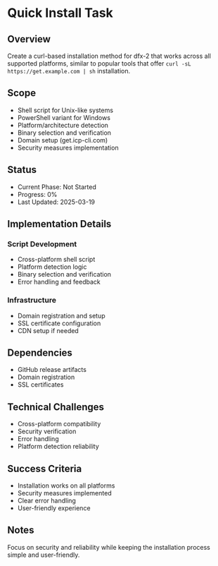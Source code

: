 # Quick Install Task

## Overview

Create a curl-based installation method for dfx-2 that works across all supported platforms, similar to popular tools that offer `curl -sL https://get.example.com | sh` installation.

## Scope

- Shell script for Unix-like systems
- PowerShell variant for Windows
- Platform/architecture detection
- Binary selection and verification
- Domain setup (get.icp-cli.com)
- Security measures implementation

## Status

- Current Phase: Not Started
- Progress: 0%
- Last Updated: 2025-03-19

## Implementation Details

### Script Development

- Cross-platform shell script
- Platform detection logic
- Binary selection and verification
- Error handling and feedback

### Infrastructure

- Domain registration and setup
- SSL certificate configuration
- CDN setup if needed

## Dependencies

- GitHub release artifacts
- Domain registration
- SSL certificates

## Technical Challenges

- Cross-platform compatibility
- Security verification
- Error handling
- Platform detection reliability

## Success Criteria

- Installation works on all platforms
- Security measures implemented
- Clear error handling
- User-friendly experience

## Notes

Focus on security and reliability while keeping the installation process simple and user-friendly.
